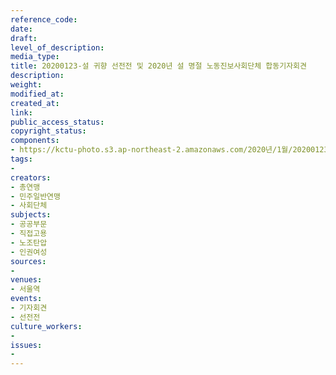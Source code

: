 ```yaml
---
reference_code: 
date: 
draft: 
level_of_description: 
media_type: 
title: 20200123-설 귀향 선전전 및 2020년 설 명절 노동진보사회단체 합동기자회견
description: 
weight: 
modified_at: 
created_at: 
link: 
public_access_status: 
copyright_status: 
components:
- https://kctu-photo.s3.ap-northeast-2.amazonaws.com/2020년/1월/20200123-설+귀향+선전전+및+2020년+설+명절+노동진보사회단체+합동기자회견/2_CTU8445.jpg
tags:
- 
creators:
- 총연맹
- 민주일반연맹
- 사회단체
subjects:
- 공공부문
- 직접고용
- 노조탄압
- 인권여성
sources:
- 
venues:
- 서울역
events:
- 기자회견
- 선전전
culture_workers:
- 
issues:
- 
---
```

